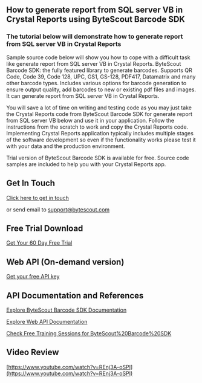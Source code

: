 ## How to generate report from SQL server VB in Crystal Reports using ByteScout Barcode SDK

### The tutorial below will demonstrate how to generate report from SQL server VB in Crystal Reports

Sample source code below will show you how to cope with a difficult task like generate report from SQL server VB in Crystal Reports. ByteScout Barcode SDK: the fully featured library to generate barcodes. Supports QR Code, Code 39, Code 128, UPC, GS1, GS-128, PDF417, Datamatrix and many other barcode types. Includes various options for barcode generation to ensure output quality, add barcodes to new or existing pdf files and images. It can generate report from SQL server VB in Crystal Reports.

You will save a lot of time on writing and testing code as you may just take the Crystal Reports code from ByteScout Barcode SDK for generate report from SQL server VB below and use it in your application. Follow the instructions from the scratch to work and copy the Crystal Reports code. Implementing Crystal Reports application typically includes multiple stages of the software development so even if the functionality works please test it with your data and the production environment.

Trial version of ByteScout Barcode SDK is available for free. Source code samples are included to help you with your Crystal Reports app.

## Get In Touch

[Click here to get in touch](https://bytescout.zendesk.com/hc/en-us/requests/new?subject=ByteScout%20Barcode%20SDK%20Question)

or send email to [support@bytescout.com](mailto:support@bytescout.com?subject=ByteScout%20Barcode%20SDK%20Question) 

## Free Trial Download

[Get Your 60 Day Free Trial](https://bytescout.com/download/web-installer?utm_source=github-readme)

## Web API (On-demand version)

[Get your free API key](https://pdf.co/documentation/api?utm_source=github-readme)

## API Documentation and References

[Explore ByteScout Barcode SDK Documentation](https://bytescout.com/documentation/index.html?utm_source=github-readme)

[Explore Web API Documentation](https://pdf.co/documentation/api?utm_source=github-readme)

[Check Free Training Sessions for ByteScout%20Barcode%20SDK](https://academy.bytescout.com/)

## Video Review

[https://www.youtube.com/watch?v=REnj3A-oSPI](https://www.youtube.com/watch?v=REnj3A-oSPI)